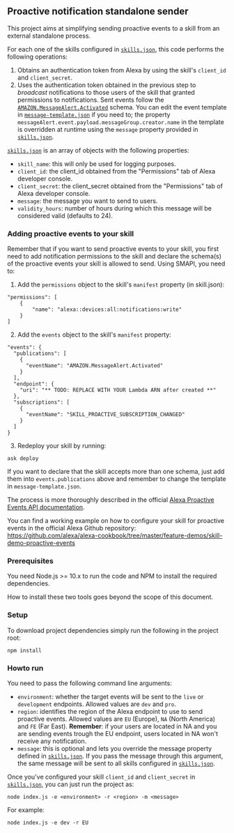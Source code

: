 ## Proactive notification standalone sender

This project aims at simplifying sending proactive events to a skill from an external standalone process. 

For each one of the skills configured in [```skills.json```](./skills.json), this code performs the following operations:
1. Obtains an authentication token from Alexa by using the skill's ```client_id``` and ```client_secret```.
2. Uses the authentication token obtained in the previous step to *broadcast* notifications to those users of the skill that granted permissions to notifications. Sent events follow the [```AMAZON.MessageAlert.Activated```](https://developer.amazon.com/docs/smapi/schemas-for-proactive-events.html#message-alert) schema. You can edit the event template in [```message-template.json```](./message-template.json) if you need to; the property ```messageAlert.event.payload.messageGroup.creator.name``` in the template is overridden at runtime using the ```message``` property provided in [```skills.json```](./skills.json).

[```skills.json```](./skills.json) is an array of objects with the following properties:

* ```skill_name```: this will only be used for logging purposes.
* ```client_id```: the client_id obtained from the "Permissions" tab of Alexa developer console.
* ```client_secret```: the client_secret obtained from the "Permissions" tab of Alexa developer console.
* ```message```: the message you want to send to users.
* ```validity_hours```: number of hours during which this message will be considered valid (defaults to 24).

### Adding proactive events to your skill

Remember that if you want to send proactive events to your skill, you first need to add notification permissions to the skill and declare the schema(s) of the proactive events your skill is allowed to send. Using SMAPI, you need to:

1. Add the ```permissions``` object to the skill's ```manifest``` property (in skill.json):

<p>

    "permissions": [
        {
            "name": "alexa::devices:all:notifications:write"
        }
    ]

2. Add the ```events``` object to the skill's ```manifest``` property:

<p>

    "events": {
      "publications": [
        {
          "eventName": "AMAZON.MessageAlert.Activated"
        }
      ],
      "endpoint": {
        "uri": "** TODO: REPLACE WITH YOUR Lambda ARN after created **"
      },
      "subscriptions": [
        {
          "eventName": "SKILL_PROACTIVE_SUBSCRIPTION_CHANGED"
        }
      ]
    }

3. Redeploy your skill by running:

<p>

    ask deploy

If you want to declare that the skill accepts more than one schema, just add them into ```events.publications``` above and remember to change the template in ```message-template.json```.

The process is more thoroughly described in the official [Alexa Proactive Events API documentation](https://developer.amazon.com/docs/smapi/proactive-events-api.html#onboard-smapi). 

You can find a working example on how to configure your skill for proactive events in the official Alexa Github repository: https://github.com/alexa/alexa-cookbook/tree/master/feature-demos/skill-demo-proactive-events

### Prerequisites

You need Node.js >= 10.x to run the code and NPM to install the required dependencies.

How to install these two tools goes beyond the scope of this document.

### Setup

To download project dependencies simply run the following in the project root:

    npm install

### Howto run

You need to pass the following command line arguments:
* ```environment```: whether the target events will be sent to the ```live``` or ```development``` endpoints. Allowed values are ```dev``` and ```pro```.
* ```region```: identifies the region of the Alexa endpoint to use to send proactive events. Allowed values are ```EU``` (Europe), ```NA``` (North America) and ```FE``` (Far East). **Remember**: if your users are located in NA and you are sending events trough the EU endpoint, users located in NA won't receive any notification.
* ```message```: this is optional and lets you override the message property defined in [```skills.json```](./skills.json). If you pass the message through this argument, the same message will be sent to all skills configured in [```skills.json```](./skills.json).

Once you've configured your skill ```client_id``` and ```client_secret``` in [```skills.json```](./skills.json), you can just run the project as:

    node index.js -e <environment> -r <region> -m <message>

For example:

    node index.js -e dev -r EU

